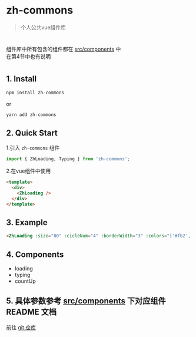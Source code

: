 # zh-commons

> 个人公共vue组件库

#
  组件库中所有包含的组件都在 [src/components](https://github.com/zonghua2016/zh-commons/tree/master/src/components) 中 <br/>
  在第4节中也有说明
#

## 1. Install
  ```js
  npm install zh-commons
  ```
  or
  ```js
  yarn add zh-commons
  ```

## 2. Quick Start
1.引入 `zh-commons` 组件
```js
import { ZhLoading, Typing } from 'zh-commons';
```

2.在vue组件中使用
```html
<template>
  <div>
    <ZhLoading />
  </div>
</template>
```
## 3. Example

``` html
<ZhLoading :size="80" :cicleNum="4" :borderWidth="3" :colors="['#fb2', '#8c4', '#0a9', '#17b']" />
```
## 4. Components

- loading
- typing
- countUp

## 5. 具体参数参考 [src/components](https://github.com/zonghua2016/zh-commons/tree/master/src/components) 下对应组件 README 文档
  前往 [git 仓库](https://github.com/zonghua2016/zh-commons.git)